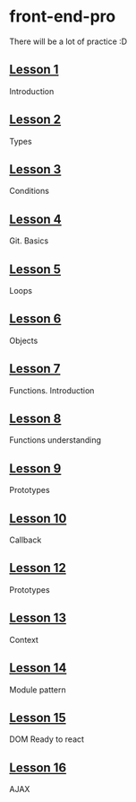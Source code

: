 # front-end-pro

There will be a lot of practice :D

## [Lesson 1](https://github.com/irondrondron/front-end-pro/tree/master/lesson1)

Introduction

## [Lesson 2](https://github.com/irondrondron/front-end-pro/tree/master/lesson2)

Types

## [Lesson 3](https://github.com/irondrondron/front-end-pro/tree/master/lesson3)

Conditions

## [Lesson 4](https://github.com/irondrondron/front-end-pro/tree/master/lesson4)

Git. Basics

## [Lesson 5](https://github.com/irondrondron/front-end-pro/tree/master/lesson5)

Loops

## [Lesson 6](https://github.com/irondrondron/front-end-pro/tree/master/lesson6)

Objects

## [Lesson 7](https://github.com/irondrondron/front-end-pro/tree/master/lesson7)

Functions. Introduction

## [Lesson 8](https://github.com/irondrondron/front-end-pro/tree/master/lesson8)

Functions understanding

## [Lesson 9](https://github.com/irondrondron/front-end-pro/tree/master/lesson9)

Prototypes

## [Lesson 10](https://github.com/irondrondron/front-end-pro/tree/master/lesson10)

Callback

## [Lesson 12](https://github.com/irondrondron/front-end-pro/tree/master/lesson12)

Prototypes

## [Lesson 13](https://github.com/irondrondron/front-end-pro/tree/master/lesson13)

Context

## [Lesson 14](https://github.com/irondrondron/front-end-pro/tree/master/lesson14)

Module pattern

## [Lesson 15](https://github.com/irondrondron/front-end-pro/tree/master/lesson15)

DOM Ready to react

## [Lesson 16](https://github.com/irondrondron/front-end-pro/tree/master/covid19)

AJAX
